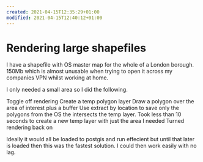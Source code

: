 ```yaml
---
created: 2021-04-15T12:35:29+01:00
modified: 2021-04-15T12:40:12+01:00
---
```


# Rendering large shapefiles

I have a shapefile with OS master map for the whole of a London borough. 150Mb which is almost unusable when trying to open it across my companies VPN whilst working at home.


I only needed a small area so I did the following.

Toggle off rendering
Create a temp polygon layer
Draw a polygon over the area of interest plus a buffer
Use extract by location to save only the polygons from the OS the intersects the temp layer.
Took less than 10 seconds to create a new temp layer with just the area I needed
Turned rendering back on


Ideally it would all be loaded to postgis and run effecient but until that later is loaded then this was the fastest solution. I could then work easily with no lag.
